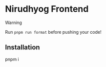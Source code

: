 # Nirudhyog Frontend

> [!WARNING]
> Run `pnpm run format` before pushing your code!

## Installation

pnpm i

